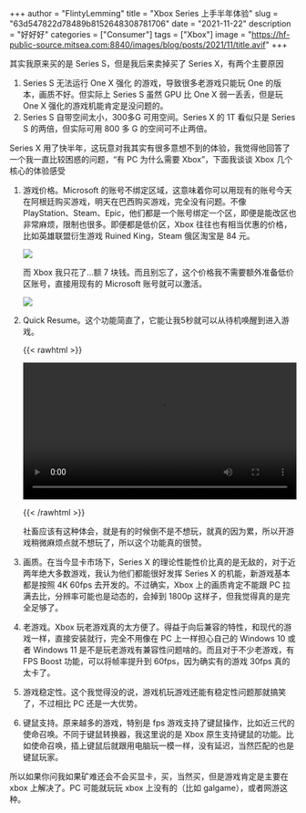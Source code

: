 +++
author = "FlintyLemming"
title = "Xbox Series 上手半年体验"
slug = "63d547822d78489b8152648308781706"
date = "2021-11-22"
description = "好好好"
categories = ["Consumer"]
tags = ["Xbox"]
image = "https://hf-public-source.mitsea.com:8840/images/blog/posts/2021/11/title.avif"
+++

其实我原来买的是 Series S，但是我后来卖掉买了 Series X，有两个主要原因

1. Series S 无法运行 One X 强化 的游戏，导致很多老游戏只能玩 One 的版本，画质不好。但实际上 Series S 虽然 GPU 比 One X 弱一丢丢，但是玩 One X 强化的游戏机能肯定是没问题的。
2. Series S 自带空间太小，300多G 可用空间。Series X 的 1T 看似只是 Series S 的两倍，但实际可用 800 多 G 的空间可不止两倍。

Series X 用了快半年，这玩意对我其实有很多意想不到的体验，我觉得他回答了一个我一直比较困惑的问题，“有 PC 为什么需要 Xbox”，下面我谈谈 Xbox 几个核心的体验感受

1. 游戏价格。Microsoft 的账号不绑定区域，这意味着你可以用现有的账号今天在阿根廷购买游戏，明天在巴西购买游戏，完全没有问题。不像 PlayStation、Steam、Epic，他们都是一个账号绑定一个区，即便是能改区也非常麻烦，限制也很多。即便都是低价区，Xbox 往往也有相当优惠的价格，比如英雄联盟衍生游戏 Ruined King，Steam 俄区淘宝是 84 元。
    
    ![](https://hf-public-source.mitsea.com:8840/images/blog/posts/2021/11/1.avif)
    
    而 Xbox 我只花了…额 7 块钱。而且别忘了，这个价格我不需要额外准备低价区账号，直接用现有的 Microsoft 账号就可以激活。
    
    ![](https://hf-public-source.mitsea.com:8840/images/blog/posts/2021/11/2.avif)
    
2. Quick Resume。这个功能简直了，它能让我5秒就可以从待机唤醒到进入游戏。
    
    {{< rawhtml >}} 

    <video width=100% controls autoplay>
        <source src="https://hf-public-source.mitsea.com:8840/images/blog/posts/2021/11/1.mov" type="video/mov">
        Your browser does not support the video tag.  
    </video>
    
    {{< /rawhtml >}}
    
    社畜应该有这种体会，就是有的时候倒不是不想玩，就真的因为累，所以开游戏稍微麻烦点就不想玩了，所以这个功能真的很赞。
    
3. 画质。在当今显卡市场下，Series X 的理论性能性价比真的是无敌的，对于近两年绝大多数游戏，我认为他们都能很好发挥 Series X 的机能，新游戏基本都是按照 4K 60fps 去开发的。不过确实，Xbox 上的画质肯定不能跟 PC 拉满去比，分辨率可能也是动态的，会掉到 1800p 这样子，但我觉得真的是完全足够了。
4. 老游戏。Xbox 玩老游戏真的太方便了。得益于向后兼容的特性，和现代的游戏一样，直接安装就行，完全不用像在 PC 上一样担心自己的 Windows 10 或者 Windows 11 是不是玩老游戏有兼容性问题啥的。而且对于不少老游戏，有 FPS Boost 功能，可以将帧率提升到 60fps，因为确实有的游戏 30fps 真的太卡了。
5. 游戏稳定性。这个我觉得没的说，游戏机玩游戏还能有稳定性问题那就搞笑了，不过相比 PC 还是一大优势。
6. 键鼠支持。原来越多的游戏，特别是 fps 游戏支持了键鼠操作，比如近三代的使命召唤。不同于键鼠转换器，我这里说的是 Xbox 原生支持键鼠的功能。比如使命召唤，插上键鼠后就跟用电脑玩一模一样，没有延迟，当然匹配的也是键鼠玩家。

所以如果你问我如果矿难还会不会买显卡，买，当然买，但是游戏肯定是主要在 xbox 上解决了。PC 可能就玩玩 xbox 上没有的（比如 galgame），或者网游这种。